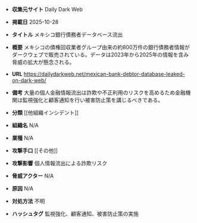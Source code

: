 - **収集元サイト**
Daily Dark Web

- **掲載日**
2025-10-28

- **タイトル**
メキシコ銀行債務者データベース流出

- **概要**
メキシコの債権回収業者グループ由来の約800万件の銀行債務者情報がダークウェブで販売されている。データは2023年から2025年の情報を含み脅威の拡大が懸念される。

- **URL**
https://dailydarkweb.net/mexican-bank-debtor-database-leaked-on-dark-web/

- **備考**
大量の個人金融情報流出は詐欺や不正利用のリスクを高めるため金融機関は監視強化と顧客通知を行い被害防止策を講じるべきである。

- **分類**
[[他組織インシデント]]

- **組織名**
N/A

- **業種**
N/A

- **攻撃手口**
[[その他]]

- **攻撃影響**
個人情報流出による詐欺リスク

- **脅威アクター**
N/A

- **原因**
N/A

- **対処方法**
不明

- **ハッシュタグ**
監視強化、顧客通知、被害防止策の実施
